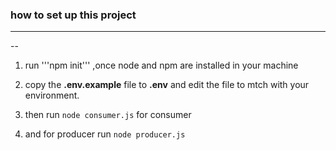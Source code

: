 ### how to set up this project
---
--
1. run '''npm init''' ,once node and npm are installed in your machine

2. copy the **.env.example** file to **.env** and edit the file to mtch with your environment.

3. then run ```node consumer.js``` for consumer

4. and for producer run ```node producer.js```
